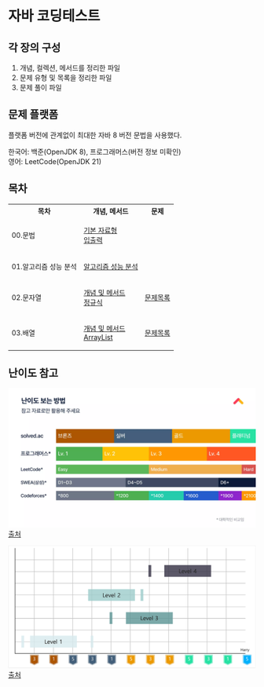 # 자바 코딩테스트

## 각 장의 구성

1. 개념, 컬렉션, 메서드를 정리한 파일
2. 문제 유형 및 목록을 정리한 파일
3. 문제 풀이 파일

## 문제 플랫폼

플랫폼 버전에 관계없이 최대한 자바 8 버전 문법을 사용했다.

한국어: 백준(OpenJDK 8), 프로그래머스(버전 정보 미확인) </br>
영어: LeetCode(OpenJDK 21)

## 목차

<table>
<tr>
<th>목차</th>
<th>개념, 메서드</th>
<th>문제</th>
</tr>

<tr>
<td>00.문법</td>
<td>

[기본 자료형](/Chapter_00_Syntax/기본자료형.md) </br>
[입출력](/Chapter_00_Syntax/입출력.md)

</td>
<td></td>
</tr>

<tr>
<td>01.알고리즘 성능 분석</td>
<td>

[알고리즘 성능 분석](/Chapter_01_Analyze_of_Algorithm/알고리즘%20성능%20분석.md)

</td>
<td></td>
</tr>

<tr>
<td>02.문자열</td>
<td>

[개념 및 메서드](/Chapter_02_String/문자열.md) </br>
[정규식](/Chapter_02_String/정규식.md)

</td>
<td>

[문제목록](/Chapter_02_String/문제목록.md)

</td>
</tr>

<tr>
<td>03.배열</td>
<td>

[개념 및 메서드](/Chapter_03_Array/배열.md) </br>
[ArrayList](/Chapter_03_Array/ArrayList.md)

</td>
<td>

[문제목록](/Chapter_02_String/문제목록.md)

</td>
</tr>

</table>

## 난이도 참고

![Image](/난이도%20참고%2001.webp)
[출처](https://www.slideshare.net/slideshow/kucc-2022-4/251739276)

![Image](/난이도%20참고%2002.png)
[출처](https://haesoo9410.tistory.com/351)

<!-- 혹시 모를 진행상태바 표기 예제
![](https://progress-bar.xyz/26/?scale=27&&width=500&color=babaca&suffix=/27) -->
